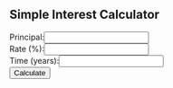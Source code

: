 <html>
<head>
  <title>Simple Interest Calculator</title>
</head>
<body>
  <h2>Simple Interest Calculator</h2>
  <label>Principal:</label><input id="principal"><br>
  <label>Rate (%):</label><input id="rate"><br>
  <label>Time (years):</label><input id="time"><br>
  <button onclick="calc()">Calculate</button>
  <p id="result"></p>

  <script>
    function calc() {
      const P = parseFloat(document.getElementById("principal").value);
      const R = parseFloat(document.getElementById("rate").value);
      const T = parseFloat(document.getElementById("time").value);
      const SI = (P * R * T) / 100;
      document.getElementById("result").innerText = "Simple Interest: RM " + SI.toFixed(2);
    }
  </script>
</body>
</html>
